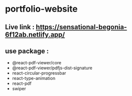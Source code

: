# portfolio-website

## Live link : https://sensational-begonia-6f12ab.netlify.app/

## use package :

- @react-pdf-viewer/core
- @react-pdf-viewer/pdfjs-dist-signature
- react-circular-progressbar
- react-type-animation
- react-pdf
- swiper
